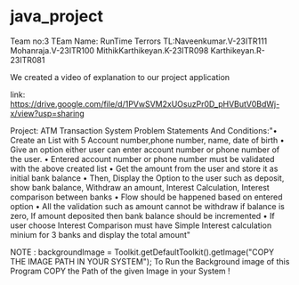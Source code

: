 # java_project


Team no:3 
TEam Name: RunTime Terrors
TL:Naveenkumar.V-23ITR111
Mohanraja.V-23ITR100
MithikKarthikeyan.K-23ITR098
Karthikeyan.R-23ITR081


We created a video of explanation to our project application

link:  https://drive.google.com/file/d/1PVwSVM2xUOsuzPr0D_pHVButV0BdWj-x/view?usp=sharing

Project: ATM Transaction System
Problem Statements And Conditions:"•
Create an List with 5 Account number,phone number, name, date of birth
•
Give an option either user can enter account number or phone number of the user.
•
Entered account number or phone number must be validated with the above created list
•
Get the amount from the user and store it as initial bank balance
•
Then, Display the Option to the user such as deposit, show bank balance, Withdraw an amount, Interest Calculation, Interest comparison between banks
•
Flow should be happened based on entered option
•
All the validation such as amount cannot be withdraw if balance is zero, If amount deposited then bank balance should be incremented
•
If user choose Interest Comparison must have Simple Interest calculation minium for 3 banks and display the total
amount"


NOTE : backgroundImage = Toolkit.getDefaultToolkit().getImage("COPY THE IMAGE PATH IN YOUR SYSTEM"); To Run the Background image of this Program COPY the Path of the given Image in your System !
